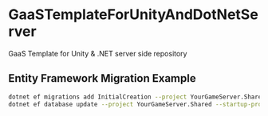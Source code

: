 # GaaSTemplateForUnityAndDotNetServer

GaaS Template for Unity &amp; .NET server side repository

## Entity Framework Migration Example

```sh
dotnet ef migrations add InitialCreation --project YourGameServer.Shared --startup-project YourGameServer.Game --context SqliteGameDbContext
dotnet ef database update --project YourGameServer.Shared --startup-project YourGameServer.Game --context SqliteGameDbContext
```
